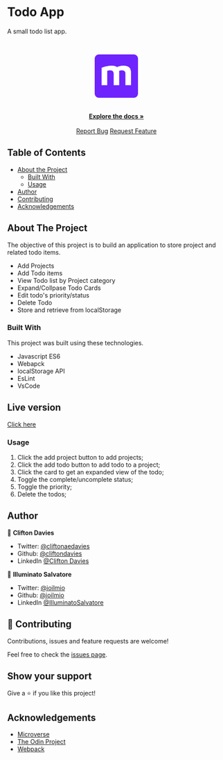 # Todo App
A small todo list app.


<br />
<p align="center">
  <a href="https://github.com/cliftondavies/To-Do-List">
    <img src="src/assets/microverse-logo.webp" alt="Logo" width="100" height="100">
  </a>

  <p align="center">
    <br />
    <a href="https://github.com/cliftondavies/To-Do-List"><strong>Explore the docs »</strong></a>
    <br />
    <br />
    <a href="https://github.com/cliftondavies/To-Do-List/issues">Report Bug</a>
    <a href="https://github.com/cliftondavies/To-Do-List/issues">Request Feature</a>
  </p>
</p>


## Table of Contents

* [About the Project](#about-the-project)
  * [Built With](#built-with)
  * [Usage](#usage)
* [Author](#author)
* [Contributing](#contributing)
* [Acknowledgements](#acknowledgements)

## About The Project

The objective of this project is to build an application to store project and related todo items.

 * Add Projects
 * Add Todo items
 * View Todo list by Project category
 * Expand/Collpase Todo Cards
 * Edit todo's priority/status
 * Delete Todo
 * Store and retrieve from localStorage



### Built With
This project was built using these technologies.
* Javascript ES6
* Webapck
* localStorage API
* EsLint
* VsCode



## Live version 
  [Click here](https://rawcdn.githack.com/cliftondavies/To-Do-List/019d6a4b1c649272565264b1462ec00205ad802f/dist/index.html)

### Usage

1. Click the add project button to add projects;
2. Click the add todo button to add todo to a project;
3. Click the card to get an expanded view of the todo;
4. Toggle the complete/uncomplete status;
5. Toggle the priority;
6. Delete the todos; 



## Author


👤 **Clifton Davies** 
- Twitter: [@cliftonaedavies](https://twitter.com/cliftonaedavies) 
- Github: [@cliftondavies](https://github.com/cliftondavies) 
- LinkedIn [@Clifton Davies](https://www.linkedin.com/in/clifton-davies-mbcs)



👤 **Illuminato Salvatore** 
- Twitter: [@ioilmio](https://twitter.com/ioilmio) 
- Github: [@ioilmio](https://github.com/ioilmio) 
- LinkedIn [@IlluminatoSalvatore](https://www.linkedin.com/in/illuminato-salvatore/)

## 🤝 Contributing

Contributions, issues and feature requests are welcome!

Feel free to check the [issues page](https://github.com/cliftondavies/To-Do-List/issues).

## Show your support

Give a ⭐️ if you like this project!


## Acknowledgements
* [Microverse](https://www.microverse.org/)
* [The Odin Project](https://www.theodinproject.com/)
* [Webpack](https://webpack.js.org/)
